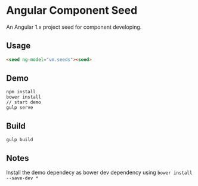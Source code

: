 # Angular Component Seed
An Angular 1.x project seed for component developing.

## Usage

```html
<seed ng-model="vm.seeds"><seed>
```

## Demo

```
npm install
bower install
// start demo
gulp serve
```

## Build

```
gulp build
```

## Notes

Install the demo dependecy as bower dev dependency using  `bower install --save-dev *`
